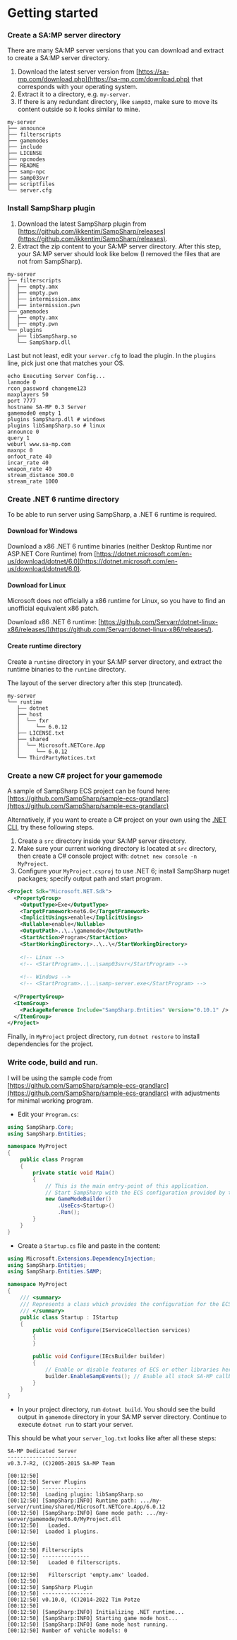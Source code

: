 # Getting started

### Create a SA:MP server directory

There are many SA:MP server versions that you can download and extract to create a SA:MP server directory.

1. Download the latest server version from [https://sa-mp.com/download.php](https://sa-mp.com/download.php) that corresponds with your operating system.
2. Extract it to a directory, e.g. `my-server`.
3. If there is any redundant directory, like `samp03`, make sure to move its content outside so it looks similar to mine.

```
my-server
├── announce
├── filterscripts
├── gamemodes
├── include
├── LICENSE
├── npcmodes
├── README
├── samp-npc
├── samp03svr
├── scriptfiles
└── server.cfg
```

### Install SampSharp plugin

1. Download the latest SampSharp plugin from [https://github.com/ikkentim/SampSharp/releases](https://github.com/ikkentim/SampSharp/releases).
2. Extract the zip content to your SA:MP server directory. After this step, your SA:MP server should look like below (I removed the files that are not from SampSharp).

```
my-server
├── filterscripts
│  ├── empty.amx
│  ├── empty.pwn
│  ├── intermission.amx
│  ├── intermission.pwn
├── gamemodes
│  ├── empty.amx
│  ├── empty.pwn
└── plugins
   ├── libSampSharp.so
   └── SampSharp.dll
```

Last but not least, edit your `server.cfg` to load the plugin. In the `plugins` line, pick just one that matches your OS.

```
echo Executing Server Config...
lanmode 0
rcon_password changeme123
maxplayers 50
port 7777
hostname SA-MP 0.3 Server
gamemode0 empty 1
plugins SampSharp.dll # windows
plugins libSampSharp.so # linux
announce 0
query 1
weburl www.sa-mp.com
maxnpc 0
onfoot_rate 40
incar_rate 40
weapon_rate 40
stream_distance 300.0
stream_rate 1000
```

### Create .NET 6 runtime directory

To be able to run server using SampSharp, a .NET 6 runtime is required.

#### Download for Windows

Download a x86 .NET 6 runtime binaries (neither Desktop Runtime nor ASP.NET Core Runtime) from [https://dotnet.microsoft.com/en-us/download/dotnet/6.0](https://dotnet.microsoft.com/en-us/download/dotnet/6.0).

#### Download for Linux

Microsoft does not officially a x86 runtime for Linux, so you have to find an unofficial equivalent x86 patch.

Download x86 .NET 6 runtime: [https://github.com/Servarr/dotnet-linux-x86/releases/](https://github.com/Servarr/dotnet-linux-x86/releases/).

#### Create runtime directory

Create a `runtime` directory in your SA:MP server directory, and extract the runtime binaries to the `runtime` directory.

The layout of the server directory after this step (truncated).

```
my-server
└── runtime
   ├── dotnet
   ├── host
   │  └── fxr
   │     └── 6.0.12
   ├── LICENSE.txt
   ├── shared
   │  └── Microsoft.NETCore.App
   │     └── 6.0.12
   └── ThirdPartyNotices.txt

```

### Create a new C# project for your gamemode

A sample of SampSharp ECS project can be found here: [https://github.com/SampSharp/sample-ecs-grandlarc](https://github.com/SampSharp/sample-ecs-grandlarc)

Alternatively, if you want to create a C# project on your own using the [.NET CLI](https://learn.microsoft.com/en-us/dotnet/core/tools/), try these following steps.

1. Create a `src` directory inside your SA:MP server directory.
2. Make sure your current working directory is located at `src` directory, then create a C# console project with: `dotnet new console -n MyProject`.
3. Configure your `MyProject.csproj` to use .NET 6; install SampSharp nuget packages; specify output path and start program.&#x20;

```xml
<Project Sdk="Microsoft.NET.Sdk">
  <PropertyGroup>
    <OutputType>Exe</OutputType>
    <TargetFramework>net6.0</TargetFramework>
    <ImplicitUsings>enable</ImplicitUsings>
    <Nullable>enable</Nullable>
    <OutputPath>..\..\gamemode</OutputPath>
    <StartAction>Program</StartAction>
    <StartWorkingDirectory>..\..\</StartWorkingDirectory>
    
    <!-- Linux -->
    <!-- <StartProgram>..\..\samp03svr</StartProgram> -->
    
    <!-- Windows -->
    <!-- <StartProgram>..\..\samp-server.exe</StartProgram> -->
    
  </PropertyGroup>
  <ItemGroup>
    <PackageReference Include="SampSharp.Entities" Version="0.10.1" />
  </ItemGroup>
</Project>

```

Finally, in `MyProject` project directory, run `dotnet restore` to install dependencies for the project.

### Write code, build and run.

I will be using the sample code from [https://github.com/SampSharp/sample-ecs-grandlarc](https://github.com/SampSharp/sample-ecs-grandlarc) with adjustments for minimal working program.

* Edit your `Program.cs`:

```csharp
using SampSharp.Core;
using SampSharp.Entities;

namespace MyProject
{
    public class Program
    {
        private static void Main()
        {
            // This is the main entry-point of this application.
            // Start SampSharp with the ECS configuration provided by th Startup class.
            new GameModeBuilder()
                .UseEcs<Startup>()
                .Run();
        }
    }
}
```

* Create a `Startup.cs` file and paste in the content:

```csharp
using Microsoft.Extensions.DependencyInjection;
using SampSharp.Entities;
using SampSharp.Entities.SAMP;

namespace MyProject
{
    /// <summary>
    /// Represents a class which provides the configuration for the ECS game mode.
    /// </summary>
    public class Startup : IStartup
    {
        public void Configure(IServiceCollection services)
        {
        }

        public void Configure(IEcsBuilder builder)
        {
            // Enable or disable features of ECS or other libraries here.
            builder.EnableSampEvents(); // Enable all stock SA-MP callbacks as events which can be listened to by systems.
        }
    }
}

```

* In your project directory, run `dotnet build`. You should see the build output in `gamemode` directory in your SA:MP server directory. Continue to execute `dotnet run` to start your server.

This should be what your `server_log.txt` looks like after all these steps:

```
SA-MP Dedicated Server
----------------------
v0.3.7-R2, (C)2005-2015 SA-MP Team

[00:12:50]
[00:12:50] Server Plugins
[00:12:50] --------------
[00:12:50]  Loading plugin: libSampSharp.so
[00:12:50] [SampSharp:INFO] Runtime path: .../my-server/runtime/shared/Microsoft.NETCore.App/6.0.12
[00:12:50] [SampSharp:INFO] Game mode path: .../my-server/gamemode/net6.0/MyProject.dll
[00:12:50]   Loaded.
[00:12:50]  Loaded 1 plugins.

[00:12:50]
[00:12:50] Filterscripts
[00:12:50] ---------------
[00:12:50]   Loaded 0 filterscripts.

[00:12:50]   Filterscript 'empty.amx' loaded.
[00:12:50]
[00:12:50] SampSharp Plugin
[00:12:50] ----------------
[00:12:50] v0.10.0, (C)2014-2022 Tim Potze
[00:12:50]
[00:12:50] [SampSharp:INFO] Initializing .NET runtime...
[00:12:50] [SampSharp:INFO] Starting game mode host...
[00:12:50] [SampSharp:INFO] Game mode host running.
[00:12:50] Number of vehicle models: 0
```
